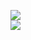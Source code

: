 [![](https://img.shields.io/badge/Made%20With-Github%20Spray-lightgrey.svg?style=for-the-badge&logo=github)](https://github.com/Annihil/github-spray#22219)  
[![](https://i.imgur.com/2DrTn0Z.gif)](https://github.com/Annihil/github-spray)